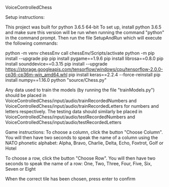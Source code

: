 VoiceControlledChess

Setup instructions:

This project was built for python 3.6.5 64-bit
To set up, install python 3.6.5 and make sure this version will be run when running the command "python" in the command prompt.
Then run the file SetupAndRun which will execute the following commands:

python -m venv chessEnv
call chessEnv/Scripts/activate
python -m pip install --upgrade pip
pip install pygame==1.9.6
pip install librosa==0.8.0
pip install sounddevice==0.3.15
pip install --upgrade https://storage.googleapis.com/tensorflow/windows/cpu/tensorflow-2.0.0-cp36-cp36m-win_amd64.whl
pip install keras==2.2.4 --force-reinstall
pip install numpy==1.16.0
python "source/Chess.py"

Any data used to train the models (by running the file "trainModels.py") should be placed in
VoiceControlledChess/input/audio/trainRecordedNumbers and VoiceControlledChess/input/audio/trainRecordedLetters
for numbers and letters respectively. The testing data should similarly be placed in
VoiceControlledChess/input/audio/testRecordedNumbers and VoiceControlledChess/input/audio/testRecordedLetters

Game instructions:
To choose a column, click the button "Choose Column". You will then have two seconds to speak the name of a column using the
NATO phonetic alphabet: Alpha, Bravo, Charlie, Delta, Echo, Foxtrot, Golf or Hotel

To choose a row, click the button "Choose Row". You will then have two seconds to speak the name of a row:
One, Two, Three, Four, Five, Six, Seven or Eight

When the correct tile has been chosen, press enter to confirm